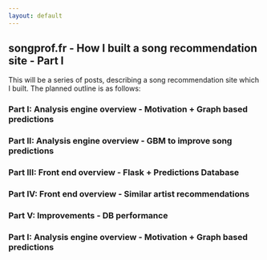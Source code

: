```yaml
---
layout: default
---
```


## songprof.fr - How I built a song recommendation site - Part I

This will be a series of posts, describing a song recommendation site which I built. The planned outline is as follows:
### Part I: Analysis engine overview - Motivation + Graph based predictions
### Part II: Analysis engine overview - GBM to improve song predictions
### Part III: Front end overview - Flask + Predictions Database
### Part IV: Front end overview - Similar artist recommendations 
### Part V: Improvements - DB performance


### Part I: Analysis engine overview - Motivation + Graph based predictions
